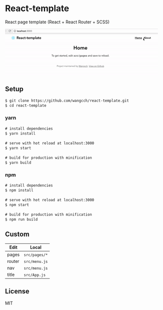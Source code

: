 # React-template

React page template (React + React Router + SCSS)

<p align="center">
	<img src="./react-template.gif" width="600"/>
</p>

## Setup

```
$ git clone https://github.com/wangcch/react-template.git
$ cd react-template
```

### yarn

```
# install dependencies
$ yarn install

# serve with hot reload at localhost:3000
$ yarn start

# build for production with minification
$ yarn build
```

### npm

```
# install dependencies
$ npm install

# serve with hot reload at localhost:3000
$ npm start

# build for production with minification
$ npm run build
```

## Custom

| Edit   | Local                     |
| ------ | ------------------------- |
| pages  | <code>src/pages/\*</code> |
| router | <code>src/menu.js</code>  |
| nav    | <code>src/menu.js</code>  |
| title  | <code>src/App.js</code>   |

## License

MIT
